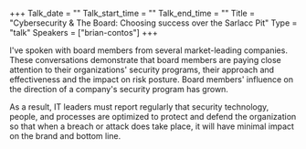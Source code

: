 +++
Talk_date = ""
Talk_start_time = ""
Talk_end_time = ""
Title = "Cybersecurity & The Board: Choosing success over the Sarlacc Pit"
Type = "talk"
Speakers = ["brian-contos"]
+++

I've spoken with board members from several market-leading companies. These conversations demonstrate that board members are paying close attention to their organizations' security programs, their approach and effectiveness and the impact on risk posture. Board members' influence on the direction of a company's security program has grown.

As a result, IT leaders must report regularly that security technology, people, and processes are optimized to protect and defend the organization so that when a breach or attack does take place, it will have minimal impact on the brand and bottom line. 
